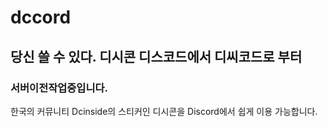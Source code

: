 # dccord
## 당신 쓸 수 있다. 디시콘 디스코드에서 디씨코드로 부터

### 서버이전작업중입니다.


한국의 커뮤니티 Dcinside의 스티커인 디시콘을 Discord에서 쉽게 이용 가능합니다.
